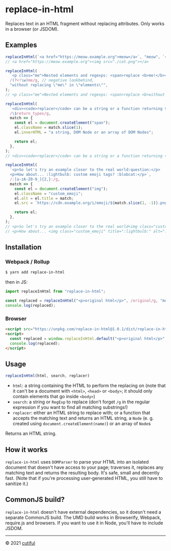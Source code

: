 # replace-in-html
Replaces text in an HTML fragment without replacing attributes. Only works in a
browser (or JSDOM).

## Examples
```js
replaceInHtml(`<a href="https://meow.example.org">meow</a>`, "meow", `<img src="./cat.png">`);
// <a href="https://meow.example.org"><img src="./cat.png"></a>

replaceInHtml(
  `<p class="me">Nested elements and regexps: <span>replace <b>me!</b></span> <span>and me!</span></p>`,
  /(?<!\w)me/g, // negative lookbehind,
  "without replacing \"me\" in \"elements\"",
);
// <p class="me">Nested elements and regexps: <span>replace <b>without replacing "me" in "elements"!</b></span> <span>and without replacing "me" in "elements"!</span></p>

replaceInHtml(
  `<div><code>replacer</code> can be a string or a function returning $return_types</div>`,
  /\$return_types/g,
  match => {
    const el = document.createElement("span");
    el.className = match.slice(1);
    el.innerHTML = "a string, DOM Node or an array of DOM Nodes";

    return el;
  },
);
// <div><code>replacer</code> can be a string or a function returning <span class="return_types">a string, DOM Node or an array of DOM Nodes</span></div>

replaceInHtml(
  `<p>So let's try an example closer to the real world:question:</p>
  <p>How about... :lightbulb: custom emoji tags? :blobcat:</p>`,
  /:[a-zA-Z0-9_]{2,}:/g,
  match => {
    const el = document.createElement("img");
    el.className = "custom_emoji";
    el.alt = el.title = match;
    el.src = `https://cdn.example.org/i/emoji/${match.slice(1, -1)}.png`;

    return el;
  },
);
// <p>So let's try an example closer to the real world<img class="custom_emoji" title=":question:" alt=":question:" src="https://cdn.example.org/i/emoji/question.png"></p>
// <p>How about... <img class="custom_emoji" title=":lightbulb:" alt=":lightbulb:" src="https://cdn.example.org/i/emoji/lightbulb.png"> custom emoji tags? <img class="custom_emoji" title=":blobcat:" alt=":blobcat:" src="https://cdn.example.org/i/emoji/blobcat.png"></p>
```

## Installation
### Webpack / Rollup
```sh
$ yarn add replace-in-html
```
then in JS:
```js
import replaceInHtml from "replace-in-html";

const replaced = replaceInHtml("<p>original html</p>", /original/g, "modified");
console.log(replaced);
```

### Browser
```html
<script src="https://unpkg.com/replace-in-html@1.0.1/dist/replace-in-html.js"></script>
<script>
  const replaced = window.replaceInHtml.default("<p>original html</p>", /original/g, "modified");
  console.log(replaced);
</script>
```

## Usage
```js
replaceInHtml(html, search, replacer)
```

- `html`: a string containing the HTML to perform the replacing on (note that it can't be a document with `<html>`, `<head>` or `<body>`; it should only contain elements that go inside `<body>`)
- `search`: a string or `RegExp` to replace (don't forget `/g` in the regular expression if you want to find all matching substrings!)
- `replacer`: either an HTML string to replace with; or a function that accepts the matching text and returns an HTML string, a `Node` (e. g. created using `document.createElement(name)`) or an array of `Node`s

Returns an HTML string.

## How it works
`replace-in-html` uses `DOMParser` to parse your HTML into an isolated document
that doesn't have access to your page; traverses it, replaces any matching text
and returns the resulting body. It's safe, small and decently fast. (Note that
if you're processing user-generated HTML, you still have to sanitize it.)

## CommonJS build?
`replace-in-html` doesn't have external dependencies, so it doesn't need a
separate CommonJS build. The UMD build works in Browserify, Webpack, require.js
and browsers. If you want to use it in Node, you'll have to include JSDOM.

<!---
## Signature
```ts
replaceInHtml(html: string, search: string | RegExp, replacer: (match: string) => string | Node | Node[]): string
```
--->

***

&copy; 2021 [cutiful](https://github.com/cutiful)
